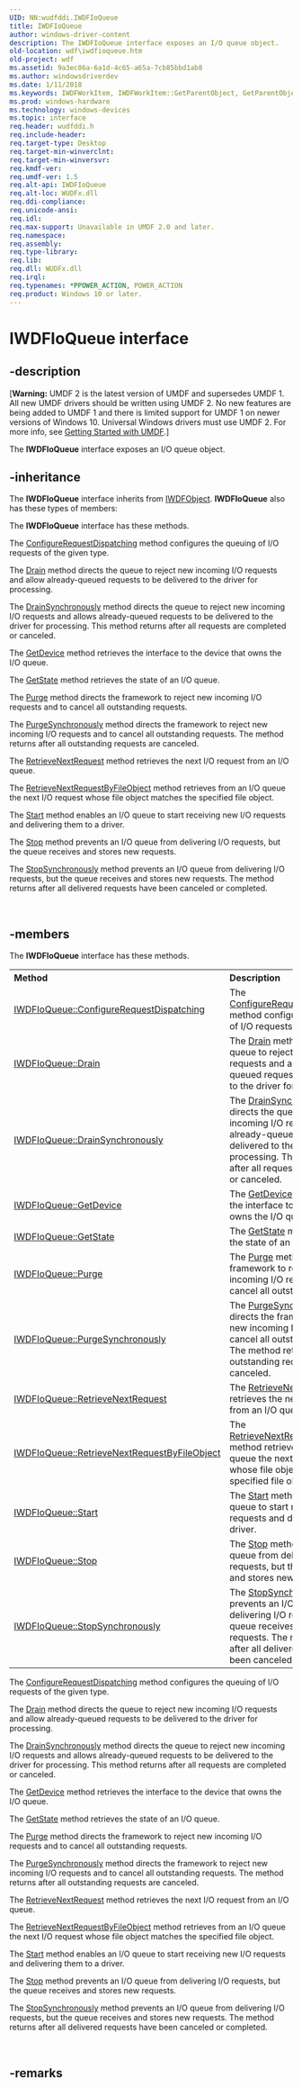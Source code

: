 ```yaml
---
UID: NN:wudfddi.IWDFIoQueue
title: IWDFIoQueue
author: windows-driver-content
description: The IWDFIoQueue interface exposes an I/O queue object.
old-location: wdf\iwdfioqueue.htm
old-project: wdf
ms.assetid: 9a3ec86a-6a1d-4c65-a65a-7cb85bbd1ab8
ms.author: windowsdriverdev
ms.date: 1/11/2018
ms.keywords: IWDFWorkItem, IWDFWorkItem::GetParentObject, GetParentObject
ms.prod: windows-hardware
ms.technology: windows-devices
ms.topic: interface
req.header: wudfddi.h
req.include-header: 
req.target-type: Desktop
req.target-min-winverclnt: 
req.target-min-winversvr: 
req.kmdf-ver: 
req.umdf-ver: 1.5
req.alt-api: IWDFIoQueue
req.alt-loc: WUDFx.dll
req.ddi-compliance: 
req.unicode-ansi: 
req.idl: 
req.max-support: Unavailable in UMDF 2.0 and later.
req.namespace: 
req.assembly: 
req.type-library: 
req.lib: 
req.dll: WUDFx.dll
req.irql: 
req.typenames: *PPOWER_ACTION, POWER_ACTION
req.product: Windows 10 or later.
---
```


# IWDFIoQueue interface



## -description
<p class="CCE_Message">[<b>Warning:</b> UMDF 2 is the latest version of UMDF and supersedes UMDF 1.  All new UMDF drivers should be written using UMDF 2.  No new features are being added to UMDF 1 and there is limited support for UMDF 1 on newer versions of Windows 10.  Universal Windows drivers must use UMDF 2.  For more info, see <a href="https://docs.microsoft.com/en-us/windows-hardware/drivers/wdf/getting-started-with-umdf-version-2">Getting Started with UMDF</a>.]

The <b>IWDFIoQueue</b> interface exposes an I/O queue object.



## -inheritance
The <b xmlns:loc="http://microsoft.com/wdcml/l10n">IWDFIoQueue</b> interface inherits from <a href="..\wudfddi\nn-wudfddi-iwdfobject.md">IWDFObject</a>. <b>IWDFIoQueue</b> also has these types of members:

The <b>IWDFIoQueue</b> interface has these methods.

The <a href="https://msdn.microsoft.com/376b0cc3-8189-499e-ad7f-5844f8cb4221">ConfigureRequestDispatching</a> method configures the queuing of I/O requests of the given type.

The <a href="https://msdn.microsoft.com/0356e8a7-de44-4b0f-9067-ca3bb04260d8">Drain</a> method directs the queue to reject new incoming I/O requests and allow already-queued requests to be delivered to the driver for processing.

The <a href="https://msdn.microsoft.com/6dc32dd7-e15b-4c93-92d1-5b7206ed98c0">DrainSynchronously</a> method directs the queue to reject new incoming I/O requests and allows already-queued requests to be delivered to the driver for processing. This method returns after all requests are completed or canceled.

The <a href="https://msdn.microsoft.com/library/windows/hardware/hh451305">GetDevice</a> method retrieves the interface to the device that owns the I/O queue.

The <a href="https://msdn.microsoft.com/42dc9bbe-b00d-4187-ab07-0c268a061298">GetState</a> method retrieves the state of an I/O queue.

The <a href="https://msdn.microsoft.com/c7863713-850f-4516-aec5-9e851c36cf52">Purge</a> method directs the framework to reject new incoming I/O requests and to cancel all outstanding requests. 

The <a href="https://msdn.microsoft.com/a714dffd-ca88-40cf-95ef-cf15384e0c02">PurgeSynchronously</a> method directs the framework to reject new incoming I/O requests and to cancel all outstanding requests. The method returns after all outstanding requests are canceled.

The <a href="https://msdn.microsoft.com/2d9dbfc8-7563-4c47-9b34-27cce2b847b2">RetrieveNextRequest</a> method retrieves the next I/O request from an I/O queue.

The <a href="https://msdn.microsoft.com/136b7582-b974-44fb-8026-e9678ae6623c">RetrieveNextRequestByFileObject</a> method retrieves from an I/O queue the next I/O request whose file object matches the specified file object.

The <a href="https://msdn.microsoft.com/library/windows/hardware/hh973223">Start</a> method enables an I/O queue to start receiving new I/O requests and delivering them to a driver.

The <a href="https://msdn.microsoft.com/library/windows/hardware/dn927275">Stop</a> method prevents an I/O queue from delivering I/O requests, but the queue receives and stores new requests.

The <a href="https://msdn.microsoft.com/ea05cb82-8a50-48d8-a15c-b7ab58c01b30">StopSynchronously</a> method prevents an I/O queue from delivering I/O requests, but the queue receives and stores new requests. The method returns after all delivered requests have been canceled or completed.

 


## -members
The <b>IWDFIoQueue</b> interface has these methods.
<table class="members" id="memberListMethods">
<tr>
<th align="left" width="37%">Method</th>
<th align="left" width="63%">Description</th>
</tr>
<tr data="declared;">
<td align="left" width="37%">
<a href="https://msdn.microsoft.com/library/windows/hardware/ff558946">IWDFIoQueue::ConfigureRequestDispatching</a>
</td>
<td align="left" width="63%">
The <a href="https://msdn.microsoft.com/376b0cc3-8189-499e-ad7f-5844f8cb4221">ConfigureRequestDispatching</a> method configures the queuing of I/O requests of the given type.

</td>
</tr>
<tr data="declared;">
<td align="left" width="37%">
<a href="https://msdn.microsoft.com/library/windows/hardware/ff558951">IWDFIoQueue::Drain</a>
</td>
<td align="left" width="63%">
The <a href="https://msdn.microsoft.com/0356e8a7-de44-4b0f-9067-ca3bb04260d8">Drain</a> method directs the queue to reject new incoming I/O requests and allow already-queued requests to be delivered to the driver for processing.

</td>
</tr>
<tr data="declared;">
<td align="left" width="37%">
<a href="https://msdn.microsoft.com/library/windows/hardware/ff558954">IWDFIoQueue::DrainSynchronously</a>
</td>
<td align="left" width="63%">
The <a href="https://msdn.microsoft.com/6dc32dd7-e15b-4c93-92d1-5b7206ed98c0">DrainSynchronously</a> method directs the queue to reject new incoming I/O requests and allows already-queued requests to be delivered to the driver for processing. This method returns after all requests are completed or canceled.

</td>
</tr>
<tr data="declared;">
<td align="left" width="37%">
<a href="https://msdn.microsoft.com/library/windows/hardware/ff558957">IWDFIoQueue::GetDevice</a>
</td>
<td align="left" width="63%">
The <a href="https://msdn.microsoft.com/library/windows/hardware/hh451305">GetDevice</a> method retrieves the interface to the device that owns the I/O queue.

</td>
</tr>
<tr data="declared;">
<td align="left" width="37%">
<a href="https://msdn.microsoft.com/library/windows/hardware/ff558959">IWDFIoQueue::GetState</a>
</td>
<td align="left" width="63%">
The <a href="https://msdn.microsoft.com/42dc9bbe-b00d-4187-ab07-0c268a061298">GetState</a> method retrieves the state of an I/O queue.

</td>
</tr>
<tr data="declared;">
<td align="left" width="37%">
<a href="https://msdn.microsoft.com/library/windows/hardware/ff558962">IWDFIoQueue::Purge</a>
</td>
<td align="left" width="63%">
The <a href="https://msdn.microsoft.com/c7863713-850f-4516-aec5-9e851c36cf52">Purge</a> method directs the framework to reject new incoming I/O requests and to cancel all outstanding requests. 

</td>
</tr>
<tr data="declared;">
<td align="left" width="37%">
<a href="https://msdn.microsoft.com/library/windows/hardware/ff558964">IWDFIoQueue::PurgeSynchronously</a>
</td>
<td align="left" width="63%">
The <a href="https://msdn.microsoft.com/a714dffd-ca88-40cf-95ef-cf15384e0c02">PurgeSynchronously</a> method directs the framework to reject new incoming I/O requests and to cancel all outstanding requests. The method returns after all outstanding requests are canceled.

</td>
</tr>
<tr data="declared;">
<td align="left" width="37%">
<a href="https://msdn.microsoft.com/library/windows/hardware/ff558967">IWDFIoQueue::RetrieveNextRequest</a>
</td>
<td align="left" width="63%">
The <a href="https://msdn.microsoft.com/2d9dbfc8-7563-4c47-9b34-27cce2b847b2">RetrieveNextRequest</a> method retrieves the next I/O request from an I/O queue.

</td>
</tr>
<tr data="declared;">
<td align="left" width="37%">
<a href="https://msdn.microsoft.com/library/windows/hardware/ff558971">IWDFIoQueue::RetrieveNextRequestByFileObject</a>
</td>
<td align="left" width="63%">
The <a href="https://msdn.microsoft.com/136b7582-b974-44fb-8026-e9678ae6623c">RetrieveNextRequestByFileObject</a> method retrieves from an I/O queue the next I/O request whose file object matches the specified file object.

</td>
</tr>
<tr data="declared;">
<td align="left" width="37%">
<a href="https://msdn.microsoft.com/library/windows/hardware/ff558977">IWDFIoQueue::Start</a>
</td>
<td align="left" width="63%">
The <a href="https://msdn.microsoft.com/library/windows/hardware/hh973223">Start</a> method enables an I/O queue to start receiving new I/O requests and delivering them to a driver.

</td>
</tr>
<tr data="declared;">
<td align="left" width="37%">
<a href="https://msdn.microsoft.com/library/windows/hardware/ff558980">IWDFIoQueue::Stop</a>
</td>
<td align="left" width="63%">
The <a href="https://msdn.microsoft.com/library/windows/hardware/dn927275">Stop</a> method prevents an I/O queue from delivering I/O requests, but the queue receives and stores new requests.

</td>
</tr>
<tr data="declared;">
<td align="left" width="37%">
<a href="https://msdn.microsoft.com/library/windows/hardware/ff558981">IWDFIoQueue::StopSynchronously</a>
</td>
<td align="left" width="63%">
The <a href="https://msdn.microsoft.com/ea05cb82-8a50-48d8-a15c-b7ab58c01b30">StopSynchronously</a> method prevents an I/O queue from delivering I/O requests, but the queue receives and stores new requests. The method returns after all delivered requests have been canceled or completed.

</td>
</tr>
</table>The <a href="https://msdn.microsoft.com/376b0cc3-8189-499e-ad7f-5844f8cb4221">ConfigureRequestDispatching</a> method configures the queuing of I/O requests of the given type.

The <a href="https://msdn.microsoft.com/0356e8a7-de44-4b0f-9067-ca3bb04260d8">Drain</a> method directs the queue to reject new incoming I/O requests and allow already-queued requests to be delivered to the driver for processing.

The <a href="https://msdn.microsoft.com/6dc32dd7-e15b-4c93-92d1-5b7206ed98c0">DrainSynchronously</a> method directs the queue to reject new incoming I/O requests and allows already-queued requests to be delivered to the driver for processing. This method returns after all requests are completed or canceled.

The <a href="https://msdn.microsoft.com/library/windows/hardware/hh451305">GetDevice</a> method retrieves the interface to the device that owns the I/O queue.

The <a href="https://msdn.microsoft.com/42dc9bbe-b00d-4187-ab07-0c268a061298">GetState</a> method retrieves the state of an I/O queue.

The <a href="https://msdn.microsoft.com/c7863713-850f-4516-aec5-9e851c36cf52">Purge</a> method directs the framework to reject new incoming I/O requests and to cancel all outstanding requests. 

The <a href="https://msdn.microsoft.com/a714dffd-ca88-40cf-95ef-cf15384e0c02">PurgeSynchronously</a> method directs the framework to reject new incoming I/O requests and to cancel all outstanding requests. The method returns after all outstanding requests are canceled.

The <a href="https://msdn.microsoft.com/2d9dbfc8-7563-4c47-9b34-27cce2b847b2">RetrieveNextRequest</a> method retrieves the next I/O request from an I/O queue.

The <a href="https://msdn.microsoft.com/136b7582-b974-44fb-8026-e9678ae6623c">RetrieveNextRequestByFileObject</a> method retrieves from an I/O queue the next I/O request whose file object matches the specified file object.

The <a href="https://msdn.microsoft.com/library/windows/hardware/hh973223">Start</a> method enables an I/O queue to start receiving new I/O requests and delivering them to a driver.

The <a href="https://msdn.microsoft.com/library/windows/hardware/dn927275">Stop</a> method prevents an I/O queue from delivering I/O requests, but the queue receives and stores new requests.

The <a href="https://msdn.microsoft.com/ea05cb82-8a50-48d8-a15c-b7ab58c01b30">StopSynchronously</a> method prevents an I/O queue from delivering I/O requests, but the queue receives and stores new requests. The method returns after all delivered requests have been canceled or completed.

 


## -remarks
